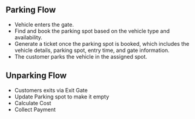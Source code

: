 ## Parking Flow
- Vehicle enters the gate.
- Find and book the parking spot based on the vehicle type and availability.
- Generate a ticket once the parking spot is booked, which includes the vehicle details, parking spot, entry time, and gate information.
- The customer parks the vehicle in the assigned spot.

## Unparking Flow
- Customers exits via Exit Gate
- Update Parking spot to make it empty
- Calculate Cost
- Collect Payment